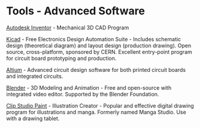# Tools - Advanced Software

[Autodesk Inventor](https://www.autodesk.com/products/inventor/overview) - Mechanical 3D CAD Program

[Kicad](http://www.kicad-pcb.org/) - Free Electronics Design Automation Suite - Includes schematic design (theoretical diagram) and layout design (production drawing). Open source, cross-platform, sponsored by CERN. Excellent entry-point program for circuit board prototyping and production.

[Altium](https://www.altium.com/) - Advanced circuit design software for both printed circuit boards and integrated circuits.

[Blender](https://www.blender.org/) - 3D Modeling and Animation - Free and open-source with integrated video editor. Supported by the Blender Foundation.

[Clip Studio Paint](http://www.clipstudio.net/en) - Illustration Creator - Popular and effective digital drawing program for illustrations and manga. Formerly named Manga Studio. Use with a drawing tablet.

